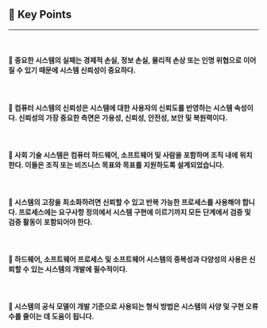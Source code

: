 ## 🍎 Key Points
---
<br>

#### 🔸 중요한 시스템의 실패는 경제적 손실, 정보 손실, 물리적 손상 또는 인명 위협으로 이어질 수 있기 때문에 시스템 신뢰성이 중요하다.
<br>

#### 🔸 컴퓨터 시스템의 신뢰성은 시스템에 대한 사용자의 신뢰도를 반영하는 시스템 속성이다. 신뢰성의 가장 중요한 측면은 가용성, 신뢰성, 안전성, 보안 및 복원력이다.
<br>

#### 🔸 사회 기술 시스템은 컴퓨터 하드웨어, 소프트웨어 및 사람을 포함하며 조직 내에 위치한다. 이들은 조직 또는 비즈니스 목표와 목표를 지원하도록 설계되었습니다.
<br>

#### 🔸 시스템의 고장을 최소화하려면 신뢰할 수 있고 반복 가능한 프로세스를 사용해야 합니다. 프로세스에는 요구사항 정의에서 시스템 구현에 이르기까지 모든 단계에서 검증 및 검증 활동이 포함되어야 한다.
<br>

#### 🔸 하드웨어, 소프트웨어 프로세스 및 소프트웨어 시스템의 중복성과 다양성의 사용은 신뢰할 수 있는 시스템의 개발에 필수적이다.
<br>

#### 🔸 시스템의 공식 모델이 개발 기준으로 사용되는 형식 방법은 시스템의 사양 및 구현 오류 수를 줄이는 데 도움이 됩니다.